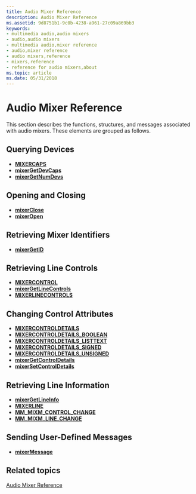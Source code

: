 ```yaml
---
title: Audio Mixer Reference
description: Audio Mixer Reference
ms.assetid: 9d8751b1-9c0b-4238-a961-27c09a869bb3
keywords:
- multimedia audio,audio mixers
- audio,audio mixers
- multimedia audio,mixer reference
- audio,mixer reference
- audio mixers,reference
- mixers,reference
- reference for audio mixers,about
ms.topic: article
ms.date: 05/31/2018
---
```


# Audio Mixer Reference

This section describes the functions, structures, and messages associated with audio mixers. These elements are grouped as follows.

## Querying Devices

-   [**MIXERCAPS**](https://msdn.microsoft.com/library/Dd757291(v=VS.85).aspx)
-   [**mixerGetDevCaps**](https://msdn.microsoft.com/library/Dd757300(v=VS.85).aspx)
-   [**mixerGetNumDevs**](https://msdn.microsoft.com/library/Dd757304(v=VS.85).aspx)

## Opening and Closing

-   [**mixerClose**](https://msdn.microsoft.com/library/Dd757292(v=VS.85).aspx)
-   [**mixerOpen**](https://msdn.microsoft.com/library/Dd757308(v=VS.85).aspx)

## Retrieving Mixer Identifiers

-   [**mixerGetID**](https://msdn.microsoft.com/library/Dd757301(v=VS.85).aspx)

## Retrieving Line Controls

-   [**MIXERCONTROL**](https://msdn.microsoft.com/library/Dd757293(v=VS.85).aspx)
-   [**mixerGetLineControls**](https://msdn.microsoft.com/library/Dd757302(v=VS.85).aspx)
-   [**MIXERLINECONTROLS**](https://msdn.microsoft.com/library/Dd757306(v=VS.85).aspx)

## Changing Control Attributes

-   [**MIXERCONTROLDETAILS**](/windows/win32/api/mmeapi/ns-mmeapi-mixercontroldetails_listtexta)
-   [**MIXERCONTROLDETAILS\_BOOLEAN**](https://msdn.microsoft.com/library/Dd757295(v=VS.85).aspx)
-   [**MIXERCONTROLDETAILS\_LISTTEXT**](https://msdn.microsoft.com/library/Dd757296(v=VS.85).aspx)
-   [**MIXERCONTROLDETAILS\_SIGNED**](https://msdn.microsoft.com/library/Dd757297(v=VS.85).aspx)
-   [**MIXERCONTROLDETAILS\_UNSIGNED**](https://msdn.microsoft.com/library/Dd757298(v=VS.85).aspx)
-   [**mixerGetControlDetails**](https://msdn.microsoft.com/library/Dd757299(v=VS.85).aspx)
-   [**mixerSetControlDetails**](https://msdn.microsoft.com/library/Dd757309(v=VS.85).aspx)

## Retrieving Line Information

-   [**mixerGetLineInfo**](https://msdn.microsoft.com/library/Dd757303(v=VS.85).aspx)
-   [**MIXERLINE**](https://msdn.microsoft.com/library/Dd757305(v=VS.85).aspx)
-   [**MM\_MIXM\_CONTROL\_CHANGE**](mm-mixm-control-change.md)
-   [**MM\_MIXM\_LINE\_CHANGE**](mm-mixm-line-change.md)

## Sending User-Defined Messages

-   [**mixerMessage**](https://msdn.microsoft.com/library/Dd757307(v=VS.85).aspx)

## Related topics

<dl> <dt>

[Audio Mixer Reference](audio-mixer-reference.md)
</dt> </dl>

 

 




